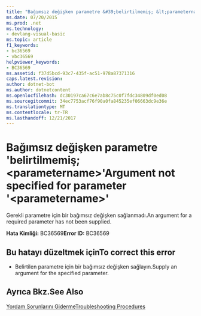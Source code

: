 ```yaml
---
title: "Bağımsız değişken parametre &#39;belirtilmemiş; &lt;parametername&gt;&#39;"
ms.date: 07/20/2015
ms.prod: .net
ms.technology:
- devlang-visual-basic
ms.topic: article
f1_keywords:
- bc36569
- vbc36569
helpviewer_keywords:
- BC36569
ms.assetid: f37d5bcd-93c7-435f-ac51-978a87371316
caps.latest.revision: 
author: dotnet-bot
ms.author: dotnetcontent
ms.openlocfilehash: dc30197ca67c6e7ab8c75c0f7fdc34809df0ed08
ms.sourcegitcommit: 34ec7753acf76f90a0fa845235ef06663dc9e36e
ms.translationtype: MT
ms.contentlocale: tr-TR
ms.lasthandoff: 12/21/2017
---
```

# <a name="argument-not-specified-for-parameter-39ltparameternamegt39"></a><span data-ttu-id="c5b5b-102">Bağımsız değişken parametre &#39;belirtilmemiş; &lt;parametername&gt;&#39;</span><span class="sxs-lookup"><span data-stu-id="c5b5b-102">Argument not specified for parameter &#39;&lt;parametername&gt;&#39;</span></span>
<span data-ttu-id="c5b5b-103">Gerekli parametre için bir bağımsız değişken sağlanmadı.</span><span class="sxs-lookup"><span data-stu-id="c5b5b-103">An argument for a required parameter has not been supplied.</span></span>  
  
 <span data-ttu-id="c5b5b-104">**Hata Kimliği:** BC36569</span><span class="sxs-lookup"><span data-stu-id="c5b5b-104">**Error ID:** BC36569</span></span>  
  
## <a name="to-correct-this-error"></a><span data-ttu-id="c5b5b-105">Bu hatayı düzeltmek için</span><span class="sxs-lookup"><span data-stu-id="c5b5b-105">To correct this error</span></span>  
  
-   <span data-ttu-id="c5b5b-106">Belirtilen parametre için bir bağımsız değişken sağlayın.</span><span class="sxs-lookup"><span data-stu-id="c5b5b-106">Supply an argument for the specified parameter.</span></span>  
  
## <a name="see-also"></a><span data-ttu-id="c5b5b-107">Ayrıca Bkz.</span><span class="sxs-lookup"><span data-stu-id="c5b5b-107">See Also</span></span>  
   
 [<span data-ttu-id="c5b5b-108">Yordam Sorunlarını Giderme</span><span class="sxs-lookup"><span data-stu-id="c5b5b-108">Troubleshooting Procedures</span></span>](../../visual-basic/programming-guide/language-features/procedures/troubleshooting-procedures.md)
